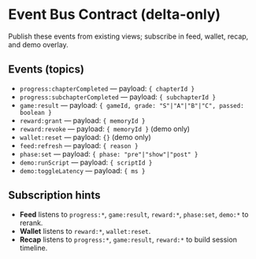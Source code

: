 # Event Bus Contract (delta-only)

Publish these events from existing views; subscribe in feed, wallet, recap, and demo overlay.

## Events (topics)

- `progress:chapterCompleted` — payload: `{ chapterId }`
- `progress:subchapterCompleted` — payload: `{ subchapterId }`
- `game:result` — payload: `{ gameId, grade: "S"|"A"|"B"|"C", passed: boolean }`
- `reward:grant` — payload: `{ memoryId }`
- `reward:revoke` — payload: `{ memoryId }` (demo only)
- `wallet:reset` — payload: `{}` (demo only)
- `feed:refresh` — payload: `{ reason }`
- `phase:set` — payload: `{ phase: "pre"|"show"|"post" }`
- `demo:runScript` — payload: `{ scriptId }`
- `demo:toggleLatency` — payload: `{ ms }`

## Subscription hints
- **Feed** listens to `progress:*`, `game:result`, `reward:*`, `phase:set`, `demo:*` to rerank.
- **Wallet** listens to `reward:*`, `wallet:reset`.
- **Recap** listens to `progress:*`, `game:result`, `reward:*` to build session timeline.
